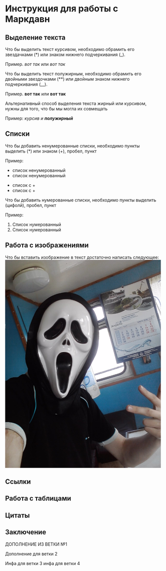 # Инструкция для работы с Маркдавн

## Выделение текста

Что бы выделить текст курсивом, необходимо обрамить его звездачками (*) или знаком нижнего подчеркивания (_). 

Пример. *вот так* или _вот так_

Что бы выделить текст полужирным, необходимо обрамить его двойными звездочками (**) или двойным знаком нижнего подчеркивания (__).

Пример. **вот так** или __вот так__

Альтернативный способ выделения текста жирный или курсивом, нужны для того, что бы мы могла их совмещать

Пример: _курсив и **полужирный**_

## Списки

Что бы добавить ненумерованные списки, необходимо пункты выделить (*) или знаком (+), пробел, пункт

Пример:
* список ненумерованный
* список ненумерованный
+ список с +
+ список с +

Что бы добавить нумерованные списки, необходимо пункты выделить (цифолй), пробел, пункт

Пример:
1. Список нумерованный
2. Список нумерованный

## Работа с изображениями

Что бы вставить изображение в текст достаточно написать следующее:
![Привет, это маска](P300412_09.54_[02].jpg)

## Ссылки

## Работа с таблицами

## Цитаты

## Заключение


ДОПОЛНЕНИЕ ИЗ ВЕТКИ №1





Дополнение для ветки 2


Инфа для ветки 3
инфа для ветки 4
